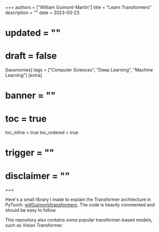 +++
authors = ["William Guimont-Martin"]
title = "Learn Transformers"
description = ""
date = 2023-03-23
# updated = ""
# draft = false
[taxonomies]
tags = ["Computer Sciences", "Deep Learning", "Machine Learning"]
[extra]
# banner = ""
# toc = true
toc_inline = true
toc_ordered = true
# trigger = ""
# disclaimer = ""
+++

Here's a small library I made to explain the Transformer architecture in PyTorch: <a class="external" href="https://github.com/willGuimont/transformers" target="_blank">willGuimont/transformers</a>.
The code is heavily commented and should be easy to follow.

This repository also contains some popular transformer-based models, such as Vision Transformer.